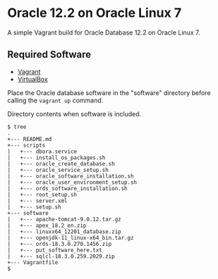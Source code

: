 # Oracle 12.2 on Oracle Linux 7

A simple Vagrant build for Oracle Database 12.2 on Oracle Linux 7.

## Required Software

* [Vagrant](https://www.vagrantup.com/downloads.html)
* [VirtualBox](https://www.virtualbox.org/wiki/Downloads)

Place the Oracle database software in the "software" directory before calling the `vagrant up` command.

Directory contents when software is included.

```
$ tree
.
+--- README.md
+--- scripts
|   +--- dbora.service
|   +--- install_os_packages.sh
|   +--- oracle_create_database.sh
|   +--- oracle_service_setup.sh
|   +--- oracle_software_installation.sh
|   +--- oracle_user_environment_setup.sh
|   +--- ords_software_installation.sh
|   +--- root_setup.sh
|   +--- server.xml
|   +--- setup.sh
+--- software
|   +--- apache-tomcat-9.0.12.tar.gz
|   +--- apex_18.2_en.zip
|   +--- linuxx64_12201_database.zip
|   +--- openjdk-11_linux-x64_bin.tar.gz
|   +--- ords-18.3.0.270.1456.zip
|   +--- put_software_here.txt
|   +--- sqlcl-18.3.0.259.2029.zip
+--- Vagrantfile
$
```